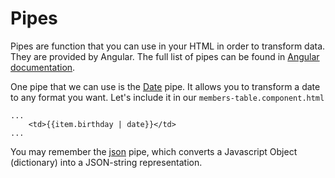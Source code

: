 # Pipes

Pipes are function that you can use in your HTML in order to transform data. They are provided by Angular. The full list of pipes can be found in [Angular documentation](https://angular.io/guide/pipes).


One pipe that we can use is the [Date](https://angular.io/api/common/DatePipe) pipe. It allows you to transform a date to any format you want. Let's include it in our `members-table.component.html`

<!-- {% raw %} -->
```
...
    <td>{{item.birthday | date}}</td>
...
```
<!-- {% endraw %} -->

You may remember the [json](https://angular.io/api/common/JsonPipe) pipe, which converts a Javascript Object (dictionary) into a JSON-string representation.
